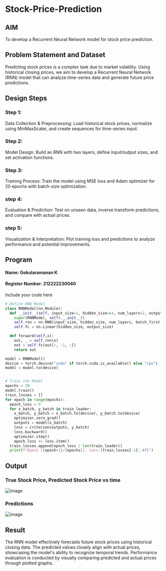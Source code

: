 # Stock-Price-Prediction


## AIM

To develop a Recurrent Neural Network model for stock price prediction.

## Problem Statement and Dataset
Predicting stock prices is a complex task due to market volatility. Using historical closing prices, we aim to develop a Recurrent Neural Network (RNN) model that can analyze time-series data and generate future price predictions.

## Design Steps

### Step 1:
Data Collection & Preprocessing: Load historical stock prices, normalize using MinMaxScaler, and create sequences for time-series input.
### Step 2:
Model Design: Build an RNN with two layers, define input/output sizes, and set activation functions.
### Step 3:
Training Process: Train the model using MSE loss and Adam optimizer for 20 epochs with batch-size optimization.
### step 4:
Evaluation & Prediction: Test on unseen data, inverse transform predictions, and compare with actual prices.
### step 5:
Visualization & Interpretation: Plot training loss and predictions to analyze performance and potential improvements.

## Program
#### Name: Gokularamanan K
#### Register Number: 212222230040
Include your code here
```Python 
# Define RNN Model
class RNNModel(nn.Module):
  def __init__(self, input_size=1, hidden_size=64, num_layers=2, output_size=1):
    super(RNNModel, self).__init__()
    self.rnn = nn.RNN(input_size, hidden_size, num_layers, batch_first = True)
    self.fc = nn.Linear(hidden_size, output_size)

  def forward(self,x):
    out, _ = self.rnn(x)
    out = self.fc(out[:, -1, :])
    return out

model = RNNModel()
device = torch.device("cuda" if torch.cuda.is_available() else "cpu")
model = model.to(device)


# Train the Model
epochs = 20
model.train()
train_losses = []
for epoch in range(epochs):
  epoch_loss = 0
  for x_batch, y_batch in train_loader:
    x_batch, y_batch = x_batch.to(device), y_batch.to(device)
    optimizer.zero_grad()
    outputs = model(x_batch)
    loss = criterion(outputs, y_batch)
    loss.backward()
    optimizer.step()
    epoch_loss += loss.item()
  train_losses.append(epoch_loss / len(train_loader))
  print(f"Epoch [{epoch+1}/{epochs}], Loss:{train_losses[-1]:.4f}")

```

## Output

### True Stock Price, Predicted Stock Price vs time
![image](https://github.com/user-attachments/assets/1b8b2af7-5f68-45a9-a2c1-8f167b27146c)




### Predictions 
![image](https://github.com/user-attachments/assets/11bc5b9d-3ba4-4d60-9510-17958d7ca904)




## Result
The RNN model effectively forecasts future stock prices using historical closing data. The predicted values closely align with actual prices, showcasing the model's ability to recognize temporal trends. Performance evaluation is conducted by visually comparing predicted and actual prices through plotted graphs.



